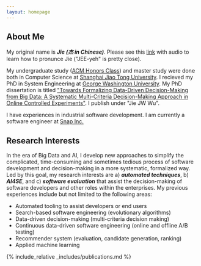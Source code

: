 ```yaml
---
layout: homepage
---
```


## About Me
My original name is _**Jie (杰 in Chinese)**_. Please see this [link](https://en.wiktionary.org/wiki/ji%C3%A9) with audio to learn how to pronunce Jie ("JEE-yeh" is pretty close). 

My undergraduate study ([ACM Honors Class](https://acm.sjtu.edu.cn/home)) and master study were done both in Computer Science at [Shanghai Jiao Tong University](https://www.cs.sjtu.edu.cn/en/). I recieved my PhD in System Engineering at [George Washington University](https://www.seas.gwu.edu/). My PhD dissertation is titled ["Towards Formalizing Data-Driven Decision-Making from Big Data: A Systematic Multi-Criteria Decision-Making Approach in Online Controlled Experiments"](https://www.proquest.com/docview/2784774986?pq-origsite=gscholar&fromopenview=true). I publish under "Jie JW Wu". 

I have experiences in industrial software development. I am currently a software engineer at [Snap Inc.](https://snap.com/en-US) 

## Research Interests
In the era of Big Data and AI, I develop new approaches to simplify the complicated, time-consuming and sometimes tedious process of software development and decision-making in a more systematic, formalized way. Led by this goal, my research interests are a) ***automated techniques***, b) ***AI4SE***, and c) ***software evaluation*** that assist the decision-making of software developers and other roles within the enterprises. My previous experiences include but not limited to the following areas:
- Automated tooling to assist developers or end users
- Search-based software engineering (evolutionary algorithms) 
- Data-driven decision-making (multi-criteria decision making)
- Continuous data-driven software engineering (online and offline A/B testing)
- Recommender system (evaluation, candidate generation, ranking)
- Applied machine learning 

{% include_relative _includes/publications.md %}

